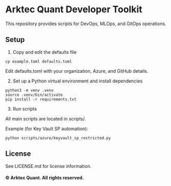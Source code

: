 # Arktec Quant Developer Toolkit

This repository provides scripts for DevOps, MLOps, and GitOps operations.


## Setup

1. Copy and edit the defaults file

```
cp example.toml defaults.toml
```

Edit defaults.toml with your organization, Azure, and GitHub details.


2. Set up a Python virtual environment and install dependencies
```
python3 -m venv .venv
source .venv/bin/activate
pip install -r requirements.txt
```

3. Run scripts

All main scripts are located in scripts/.

Example (for Key Vault SP automation):
```
python scripts/azure/keyvault_sp_restricted.py
```


## License

See LICENSE.md for license information.

#### © Arktec Quant. All rights reserved.